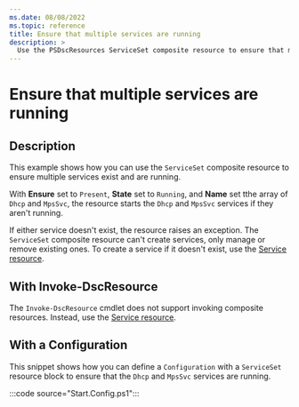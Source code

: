 ```yaml
---
ms.date: 08/08/2022
ms.topic: reference
title: Ensure that multiple services are running
description: >
  Use the PSDscResources ServiceSet composite resource to ensure that multiple services are running.
---
```


# Ensure that multiple services are running

## Description

This example shows how you can use the `ServiceSet` composite resource to ensure multiple services
exist and are running.

With **Ensure** set to `Present`, **State** set to `Running`, and **Name** set tthe array of `Dhcp`
and `MpsSvc`, the resource starts the `Dhcp` and `MpsSvc` services if they aren't running.

If either service doesn't exist, the resource raises an exception. The `ServiceSet` composite
resource can't create services, only manage or remove existing ones. To create a service if it
doesn't exist, use the [Service resource][1].

## With Invoke-DscResource

The `Invoke-DscResource` cmdlet does not support invoking composite resources. Instead, use the
[Service resource][1].

## With a Configuration

This snippet shows how you can define a `Configuration` with a `ServiceSet` resource block to ensure
that the `Dhcp` and `MpsSvc` services are running.

:::code source="Start.Config.ps1":::

<!-- Reference Links -->

[1]: ../Service/Service.md
